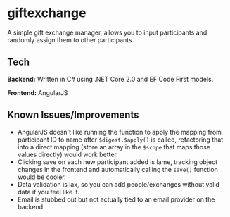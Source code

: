 # giftexchange

A simple gift exchange manager, allows you to input participants and randomly assign them to other participants.

## Tech

**Backend:** Written in C# using .NET Core 2.0 and EF Code First models.

**Frontend:** AngularJS

## Known Issues/Improvements

- AngularJS doesn't like running the function to apply the mapping from participant ID to name after `$digest.$apply()` is called,
refactoring that into a direct mapping (store an array in the `$scope` that maps those values directly) would work better.
- Clicking save on each new participant added is lame, tracking object changes in the frontend and automatically calling the `save()`
function would be cooler.
- Data validation is lax, so you can add people/exchanges without valid data if you feel like it.
- Email is stubbed out but not actually tied to an email provider on the backend.
